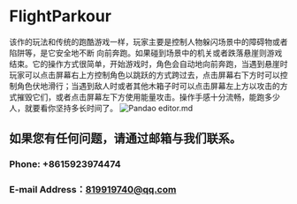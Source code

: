 # FlightParkour

该作的玩法和传统的跑酷游戏一样，玩家主要是控制人物躲闪场景中的障碍物或者陷阱等，是它安全地不断
向前奔跑。如果碰到场景中的机关或者跌落悬崖则游戏结束。它的操作方式很简单，开始游戏时，角色会自动地向前奔跑，当遇到悬崖时玩家可以点击屏幕右上方控制角色以跳跃的方式跨过去，点击屏幕右下方时可以控制角色伏地滑行；当遇到敌人时或者其他木箱子时可以点击屏幕左上方以攻击的方式摧毁它们，或者点击屏幕左下方使用能量攻击。操作手感十分流畅，能跑多少人，就要看你坚持多长时间了。
![Pandao editor.md](https://pandao.github.io/editor.md/images/logos/editormd-logo-180x180.png "Pandao editor.md")
##  如果您有任何问题，请通过邮箱与我们联系。
### Phone: +8615923974474
### E-mail Address：819919740@qq.com
